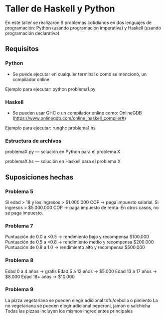 # Taller de Haskell y Python

En este taller se realizaron 9 problemas cotidianos en dos lenguajes de programación: Python (usando programación imperatíva) y Haskell (usando programación declarativa)

## Requisitos

### Python
- Se puede ejecutar en cualquier terminal o como se mencionó, un compilador online
  
Ejemplo para ejecutar:
python problema1.py

### Haskell
- Se pueden usar GHC o un compilador online como: OnlineGDB (https://www.onlinegdb.com/online_haskell_compiler#)

Ejemplo para ejecutar:
runghc problema1.hs

###  Estructura de archivos
problemaX.py — solución en Python para el problema X

problemaX.hs — solución en Haskell para el problema X

##  Suposiciones hechas
###  Problema 5
Si edad > 18 y los ingresos > $1.000.000 COP → paga impuesto salarial.
Si ingresos > $5.000.000 COP → paga impuesto de renta.
En otros casos, no se paga impuesto.
###  Problema 7
Puntuación de 0.0 a <0.5 → rendimiento bajo y recompensa $100.000
Puntuación de 0.5 a <0.8 → rendimiento medio y recompensa $200.000
Puntuación de 0.8 a 1.0 → rendimiento alto y recompensa $500.000
### Problema 8
Edad 0 a 4 años → gratis
Edad 5 a 12 años → $5.000
Edad 13 a 17 años → $8.000
Edad 18+ años → $10.000
### Problema 9
La pizza vegetariana se pueden elegir adicional tofu/cebolla o pimiento
La no vegetariana se pueden elegir adicional peperoni, jamón o salchicha
Todas las pizzas incluyen los mismos ingredientes principales

